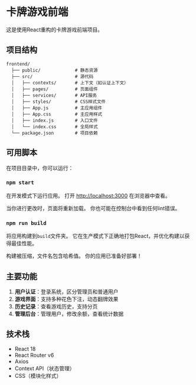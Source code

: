 # 卡牌游戏前端

这是使用React重构的卡牌游戏前端项目。

## 项目结构

```
frontend/
  ├── public/             # 静态资源
  ├── src/                # 源代码
  │   ├── contexts/       # 上下文（如认证上下文）
  │   ├── pages/          # 页面组件
  │   ├── services/       # API服务
  │   ├── styles/         # CSS样式文件
  │   ├── App.js          # 主应用组件
  │   ├── App.css         # 主应用样式
  │   ├── index.js        # 入口文件
  │   └── index.css       # 全局样式
  └── package.json        # 项目依赖
```

## 可用脚本

在项目目录中，你可以运行：

### `npm start`

在开发模式下运行应用。
打开 [http://localhost:3000](http://localhost:3000) 在浏览器中查看。

当你进行更改时，页面将重新加载。
你也可能在控制台中看到任何lint错误。

### `npm run build`

将应用构建到`build`文件夹。
它在生产模式下正确地打包React，并优化构建以获得最佳性能。

构建被压缩，文件名包含哈希值。
你的应用已准备好部署！

## 主要功能

1. **用户认证**：登录系统，区分管理员和普通用户
2. **游戏界面**：支持多种花色下注，动态翻牌效果
3. **历史记录**：查看游戏历史，支持分页
4. **管理后台**：管理用户，修改余额，查看统计数据

## 技术栈

- React 18
- React Router v6
- Axios
- Context API（状态管理）
- CSS（模块化样式）